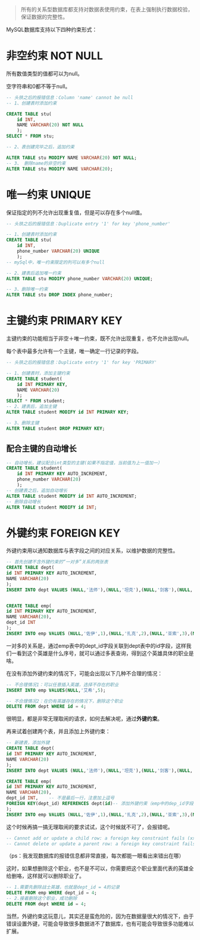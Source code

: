 >  所有的关系型数据库都支持对数据表使用约束，在表上强制执行数据校验，保证数据的完整性。

MySQL数据库支持以下四种约束形式：

# 非空约束 NOT NULL

所有数值类型的值都可以为null。

空字符串和0都不等于null。

```sql
-- 头铁之后的报错信息：Column 'name' cannot be null
-- 1、创建表时添加约束

CREATE TABLE stu(
	id INT,
	NAME VARCHAR(20) NOT NULL
	);
SELECT * FROM stu;

-- 2、表创建完毕之后，追加约束

ALTER TABLE stu MODIFY NAME VARCHAR(20) NOT NULL;
-- 3、 删除name的非空约束
ALTER TABLE stu MODIFY NAME VARCHAR(20);
```

# 唯一约束 UNIQUE

保证指定的列不允许出现重复值，但是可以存在多个null值。

```sql
-- 头铁之后的报错信息：Duplicate entry '1' for key 'phone_number'

-- 1、创建表时添加约束 
CREATE TABLE stu(
	id INT,
	phone_number VARCHAR(20) UNIQUE
	);
-- mySql中，唯一约束限定的列可以有多个null

-- 2、建表后追加唯一约束
ALTER TABLE stu MODIFY phone_number VARCHAR(20) UNIQUE;

-- 3、删除唯一约束
ALTER TABLE stu DROP INDEX phone_number;
```

# 主键约束 PRIMARY KEY

主键约束的功能相当于非空＋唯一约束，既不允许出现重复，也不允许出现null。

每个表中最多允许有一个主键，唯一确定一行记录的字段。

```sql
-- 头铁之后的报错信息：Duplicate entry '1' for key 'PRIMARY'

-- 1、创建表时，添加主键约束
CREATE TABLE student(
	id INT PRIMARY KEY,
	NAME VARCHAR(20)
	);
SELECT * FROM student;
-- 2、建表后，追加主键
ALTER TABLE student MODIFY id INT PRIMARY KEY;

-- 3、删除主键
ALTER TABLE student DROP PRIMARY KEY;
```

## 配合主键的自动增长

```sql
-- 自动增长，建议配合int类型的主键(如果不指定值，当前值为上一值加一）    
CREATE TABLE student(
	id INT PRIMARY KEY AUTO_INCREMENT,
	phone_number VARCHAR(20)
	);	
-- 创建表之后，追加自动增长
ALTER TABLE student MODIFY id INT AUTO_INCREMENT;
-- 删除自动增长
ALTER TABLE student MODIFY id INT;
```

# 外键约束  FOREIGN KEY

外键约束用以通知数据库与表字段之间的对应关系，以维护数据的完整性。

```sql
-- 首先创建不含外键约束的“一对多”关系的两张表
CREATE TABLE dept(
id INT PRIMARY KEY AUTO_INCREMENT,
NAME VARCHAR(20)
);
INSERT INTO dept VALUES (NULL,'法师'),(NULL,'坦克'),(NULL,'剑客'),(NULL,'战士');


CREATE TABLE emp(
id INT PRIMARY KEY AUTO_INCREMENT,
NAME VARCHAR(20),
dept_id INT
);
INSERT INTO emp VALUES (NULL,'佐伊',1),(NULL,'扎克',2),(NULL,'亚索',3),(NULL,'盖伦',4);
```

一对多的关系是，通过emp表中的dept_id字段关联到dept表中的id字段，这样我们一看到这个英雄是什么序号，就可以通过多表查询，得到这个英雄具体的职业是啥。

在没有添加外键约束的情况下，可能会出现以下几种不合理的情况：

```sql
-- 不合理情况1：可以任意插入英雄，选择不存在的职业
INSERT INTO emp VALUES(NULL,'艾希',5);

-- 不合理情况2：在仍有英雄存在的情况下，删除这个职业
DELETE FROM dept WHERE id = 4;
```

很明显，都是非常无理取闹的请求，如何去解决呢，通过**外键约束**。

再来试着创建两个表，并且添加上外键约束：

```sql
-- 新建表，添加外键
CREATE TABLE dept(
id INT PRIMARY KEY AUTO_INCREMENT,
NAME VARCHAR(20)
);
INSERT INTO dept VALUES (NULL,'法师'),(NULL,'坦克'),(NULL,'剑客'),(NULL,'战士');

CREATE TABLE emp(
id INT PRIMARY KEY AUTO_INCREMENT,
NAME VARCHAR(20),
dept_id INT,	-- 不是最后一行，注意加上逗号
FOREIGN KEY(dept_id) REFERENCES dept(id)-- 添加外键约束（emp中的dep_id字段依赖于dept表中的id字段）
);
INSERT INTO emp VALUES (NULL,'佐伊',1),(NULL,'扎克',2),(NULL,'亚索',3),(NULL,'盖伦',4);
```

这个时候再搞一搞无理取闹的要求试试，这个时候就不可了，会报错呢。

```sql
-- Cannot add or update a child row: a foreign key constraint fails (xxx省略)
-- Cannot delete or update a parent row: a foreign key constraint fails (xxx省略)
```

（ps：我发现数据库的报错信息都非常直接，每次都能一眼看出来错出在哪）

这时，如果想删除这个职业，也不是不可以，你需要把这个职业里面代表的英雄全给删咯，这样就可以删除职业了。

```sql
-- 1.需要先删除战士英雄，也就是dept_id = 4的记录
DELETE FROM emp WHERE dept_id = 4;
-- 2.接着删除这个职业，成功删除
DELETE FROM dept WHERE id = 4;
```

当然，外键约束这玩意儿，其实还是蛮危险的，因为在数据量很大的情况下，由于错误设置外键，可能会导致很多数据进不了数据库，也有可能会导致很多功能难以扩展。

